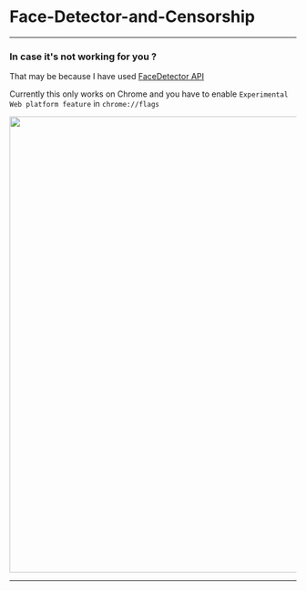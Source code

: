 # Face-Detector-and-Censorship

--- 
### In case it's not working for you ?
That may be because I have used [FaceDetector API](https://developer.android.com/reference/android/media/FaceDetector) 

Currently this only works on Chrome and you have to enable `Experimental Web platform feature` in `chrome://flags` 


<p align="center"><img src="https://techniorg.com/wp-content/uploads/2018/05/Experimental-Web-Platform-Features.jpg" width="800"></p>

--- 

